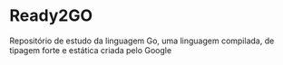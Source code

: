 # Ready2GO

Repositório de estudo da linguagem Go, uma linguagem compilada, de tipagem forte e estática criada pelo Google

